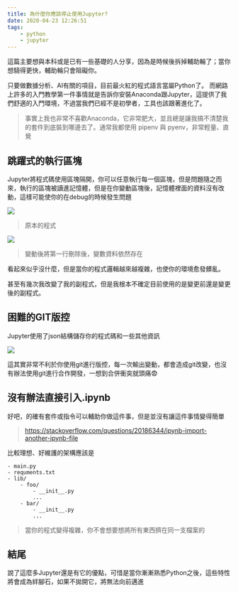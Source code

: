 ```yaml
---
title: 為什麼你應該停止使用Jupyter?
date: 2020-04-23 12:26:51
tags:
    - python
    - jupyter
---
```

這篇主要想與本科或是已有一些基礎的人分享，因為是時候後拆掉輔助輪了；當你想騎得更快，輔助輪只會阻礙你。

只要做數據分析、AI有關的項目，目前最火紅的程式語言當屬Python了。
而網路上許多的入門教學第一件事情就是告訴你安裝Anaconda跟Jupyter，這提供了我們舒適的入門環境，不過當我們已經不是初學者，工具也該跟著進化了。
> 事實上我也非常不喜歡Anaconda，它非常肥大，並且總是讓我搞不清楚我的套件到底裝到哪邊去了。通常我都使用 pipenv 與 pyenv，非常輕量、直覺

## 跳躍式的執行區塊
Jupyter將程式碼使用區塊隔開，你可以任意執行每一個區塊，但是問題隨之而來，執行的區塊被讀進記憶體，但是在你變動區塊後，記憶體裡面的資料沒有改動，這樣可能使你的在debug的時候發生問題

![](https://i.imgur.com/7l74UmX.png)
> 原本的程式

![](https://i.imgur.com/GTHaC3n.png)
> 變動後將第一行刪除後，變數資料依然存在

看起來似乎沒什麼，但是當你的程式邏輯越來越複雜，也使你的環境愈發髒亂。

甚至有幾次我改變了我的副程式，但是我根本不確定目前使用的是變更前還是變更後的副程式。


## 困難的GIT版控
Jupyter使用了json結構儲存你的程式碼和一些其他資訊

![](https://i.imgur.com/A40Kk9m.png)

這其實非常不利於你使用git進行版控，每一次輸出變動，都會造成git改變，也沒有辦法使用git進行合作開發，一想到合併衝突就頭痛😨

## 沒有辦法直接引入.ipynb
好吧，的確有套件或指令可以輔助你做這件事，但是並沒有讓這件事情變得簡單
> https://stackoverflow.com/questions/20186344/ipynb-import-another-ipynb-file

比較理想、好維護的架構應該是
```
- main.py
- requments.txt
- lib/
    - foo/
        - __init__.py
        ...
    - bar/
        - __init__.py
        ...
```
> 當你的程式變得複雜，你不會想要想將所有東西擠在同一支檔案的

## 結尾
說了這麼多Jupyter還是有它的優點，可惜是當你漸漸熟悉Python之後，這些特性將會成為絆腳石，如果不拋開它，將無法向前邁進